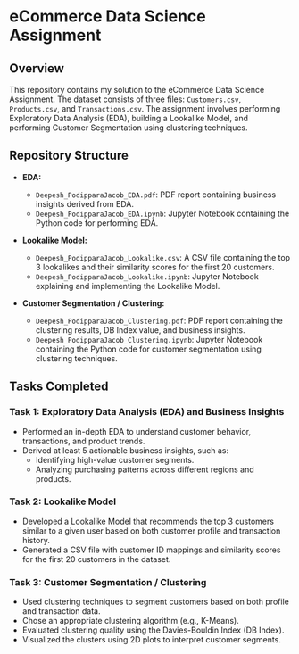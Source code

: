 # eCommerce Data Science Assignment

## Overview

This repository contains my solution to the eCommerce Data Science Assignment. The dataset consists of three files: `Customers.csv`, `Products.csv`, and `Transactions.csv`. The assignment involves performing Exploratory Data Analysis (EDA), building a Lookalike Model, and performing Customer Segmentation using clustering techniques.

## Repository Structure

- **EDA:**
  - `Deepesh_PodipparaJacob_EDA.pdf`: PDF report containing business insights derived from EDA.
  - `Deepesh_PodipparaJacob_EDA.ipynb`: Jupyter Notebook containing the Python code for performing EDA.

- **Lookalike Model:**
  - `Deepesh_PodipparaJacob_Lookalike.csv`: A CSV file containing the top 3 lookalikes and their similarity scores for the first 20 customers.
  - `Deepesh_PodipparaJacob_Lookalike.ipynb`: Jupyter Notebook explaining and implementing the Lookalike Model.

- **Customer Segmentation / Clustering:**
  - `Deepesh_PodipparaJacob_Clustering.pdf`: PDF report containing the clustering results, DB Index value, and business insights.
  - `Deepesh_PodipparaJacob_Clustering.ipynb`: Jupyter Notebook containing the Python code for customer segmentation using clustering techniques.

## Tasks Completed

### Task 1: Exploratory Data Analysis (EDA) and Business Insights
- Performed an in-depth EDA to understand customer behavior, transactions, and product trends.
- Derived at least 5 actionable business insights, such as:
  - Identifying high-value customer segments.
  - Analyzing purchasing patterns across different regions and products.

### Task 2: Lookalike Model
- Developed a Lookalike Model that recommends the top 3 customers similar to a given user based on both customer profile and transaction history.
- Generated a CSV file with customer ID mappings and similarity scores for the first 20 customers in the dataset.

### Task 3: Customer Segmentation / Clustering
- Used clustering techniques to segment customers based on both profile and transaction data.
- Chose an appropriate clustering algorithm (e.g., K-Means).
- Evaluated clustering quality using the Davies-Bouldin Index (DB Index).
- Visualized the clusters using 2D plots to interpret customer segments.
